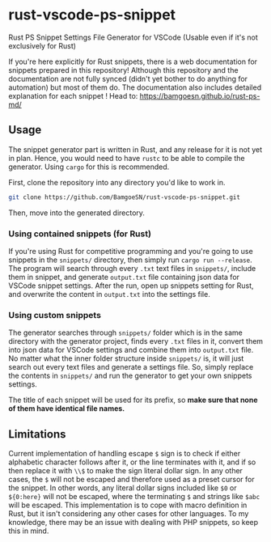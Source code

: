 # rust-vscode-ps-snippet
Rust PS Snippet Settings File Generator for VSCode (Usable even if it's not exclusively for Rust)

If you're here explicitly for Rust snippets, there is a web documentation for snippets prepared in this repository! Although this repository and the documentation are not fully synced (didn't yet bother to do anything for automation) but most of them do. The documentation also includes detailed explanation for each snippet
! Head to: https://bamgoesn.github.io/rust-ps-md/

## Usage
The snippet generator part is written in Rust, and any release for it is not yet in plan. Hence, you would need to have `rustc` to be able to compile the generator. Using `cargo` for this is recommended.

First, clone the repository into any directory you'd like to work in.
```bash
git clone https://github.com/BamgoeSN/rust-vscode-ps-snippet.git
```
Then, move into the generated directory.

### Using contained snippets (for Rust)
If you're using Rust for competitive programming and you're going to use snippets in the `snippets/` directory, then simply run `cargo run --release`. The program will search through every `.txt` text files in `snippets/`, include them in snippet, and generate `output.txt` file containing json data for VSCode snippet settings. After the run, open up snippets setting for Rust, and overwrite the content in `output.txt` into the settings file.

### Using custom snippets
The generator searches through `snippets/` folder which is in the same directory with the generator project, finds every `.txt` files in it, convert them into json data for VSCode settings and combine them into `output.txt` file. No matter what the inner folder structure inside `snippets/` is, it will just search out every text files and generate a settings file. So, simply replace the contents in `snippets/` and run the generator to get your own snippets settings.

The title of each snippet will be used for its prefix, so **make sure that none of them have identical file names.**

## Limitations
Current implementation of handling escape `$` sign is to check if either alphabetic character follows after it, or the line terminates with it, and if so then replace it with `\\$` to make the sign literal dollar sign. In any other cases, the `$` will not be escaped and therefore used as a preset cursor for the snippet. In other words, any literal dollar signs included like `$0` or `${0:here}` will not be escaped, where the terminating `$` and strings like `$abc` will be escaped. This implementation is to cope with macro definition in Rust, but it isn't considering any other cases for other languages. To my knowledge, there may be an issue with dealing with PHP snippets, so keep this in mind.
